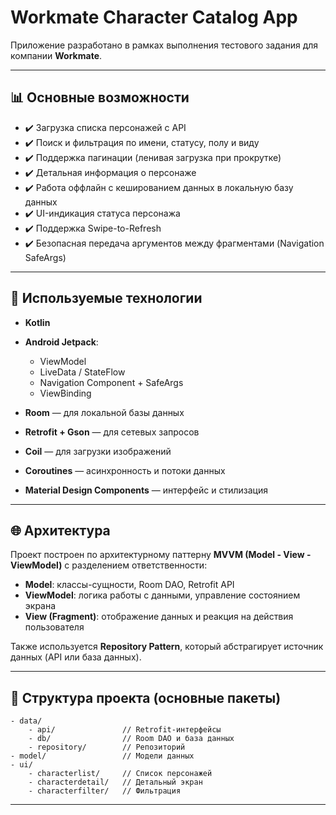 # Workmate Character Catalog App

Приложение разработано в рамках выполнения тестового задания для компании **Workmate**.

---

## 📊 Основные возможности

* ✔️ Загрузка списка персонажей с API
* ✔️ Поиск и фильтрация по имени, статусу, полу и виду
* ✔️ Поддержка пагинации (ленивая загрузка при прокрутке)
* ✔️ Детальная информация о персонаже
* ✔️ Работа оффлайн с кешированием данных в локальную базу данных
* ✔️ UI-индикация статуса персонажа
* ✔️ Поддержка Swipe-to-Refresh
* ✔️ Безопасная передача аргументов между фрагментами (Navigation SafeArgs)

---

## 🚀 Используемые технологии

* **Kotlin**
* **Android Jetpack**:

  * ViewModel
  * LiveData / StateFlow
  * Navigation Component + SafeArgs
  * ViewBinding
* **Room** — для локальной базы данных
* **Retrofit + Gson** — для сетевых запросов
* **Coil** — для загрузки изображений
* **Coroutines** — асинхронность и потоки данных
* **Material Design Components** — интерфейс и стилизация

---

## 🌐 Архитектура

Проект построен по архитектурному паттерну **MVVM (Model - View - ViewModel)** с разделением ответственности:

* **Model**: классы-сущности, Room DAO, Retrofit API
* **ViewModel**: логика работы с данными, управление состоянием экрана
* **View (Fragment)**: отображение данных и реакция на действия пользователя

Также используется **Repository Pattern**, который абстрагирует источник данных (API или база данных).

---

## 📁 Структура проекта (основные пакеты)

```
- data/
    - api/               // Retrofit-интерфейсы
    - db/                // Room DAO и база данных
    - repository/        // Репозиторий
- model/                 // Модели данных
- ui/
    - characterlist/     // Список персонажей
    - characterdetail/   // Детальный экран
    - characterfilter/   // Фильтрация
```

---

